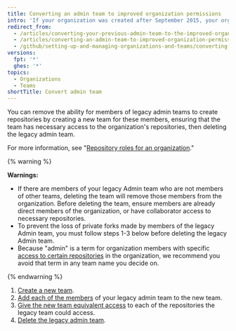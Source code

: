 ```yaml
---
title: Converting an admin team to improved organization permissions
intro: 'If your organization was created after September 2015, your organization has improved organization permissions by default. Organizations created before September 2015 may need to migrate older Owners and Admin teams to the improved permissions model. Members of legacy admin teams automatically retain the ability to create repositories until those teams are migrated to the improved organization permissions model.'
redirect_from:
  - /articles/converting-your-previous-admin-team-to-the-improved-organization-permissions/
  - /articles/converting-an-admin-team-to-improved-organization-permissions
  - /github/setting-up-and-managing-organizations-and-teams/converting-an-admin-team-to-improved-organization-permissions
versions:
  fpt: '*'
  ghes: '*'
topics:
  - Organizations
  - Teams
shortTitle: Convert admin team
---
```


You can remove the ability for members of legacy admin teams to create repositories by creating a new team for these members, ensuring that the team has necessary access to the organization's repositories, then deleting the legacy admin team.

For more information, see "[Repository roles for an organization](/organizations/managing-access-to-your-organizations-repositories/repository-roles-for-an-organization)."

{% warning %}

**Warnings:**
- If there are members of your legacy Admin team who are not members of other teams, deleting the team will remove those members from the organization. Before deleting the team, ensure members are already direct members of the organization, or have collaborator access to necessary repositories.
- To prevent the loss of private forks made by members of the legacy Admin team, you must follow steps 1-3 below before deleting the legacy Admin team.
- Because "admin" is a term for organization members with specific [access to certain repositories](/articles/repository-permission-levels-for-an-organization) in the organization, we recommend you avoid that term in any team name you decide on.

{% endwarning %}

1. [Create a new team](/articles/creating-a-team).
2. [Add each of the members](/articles/adding-organization-members-to-a-team) of your legacy admin team to the new team.
3. [Give the new team equivalent access](/articles/managing-team-access-to-an-organization-repository) to each of the repositories the legacy team could access.
4. [Delete the legacy admin team](/articles/deleting-a-team).
